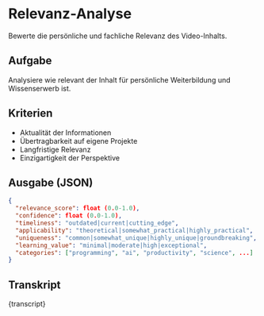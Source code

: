 # Relevanz-Analyse

Bewerte die persönliche und fachliche Relevanz des Video-Inhalts.

## Aufgabe
Analysiere wie relevant der Inhalt für persönliche Weiterbildung und Wissenserwerb ist.

## Kriterien
- Aktualität der Informationen
- Übertragbarkeit auf eigene Projekte
- Langfristige Relevanz
- Einzigartigkeit der Perspektive

## Ausgabe (JSON)
```json
{
  "relevance_score": float (0.0-1.0),
  "confidence": float (0.0-1.0),
  "timeliness": "outdated|current|cutting_edge",
  "applicability": "theoretical|somewhat_practical|highly_practical",
  "uniqueness": "common|somewhat_unique|highly_unique|groundbreaking",
  "learning_value": "minimal|moderate|high|exceptional",
  "categories": ["programming", "ai", "productivity", "science", ...]
}
```

## Transkript
{transcript}
